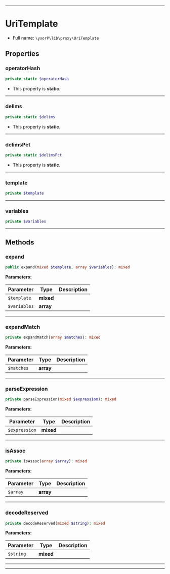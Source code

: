 ***

# UriTemplate





* Full name: `\yxorP\lib\proxy\UriTemplate`



## Properties


### operatorHash



```php
private static $operatorHash
```



* This property is **static**.


***

### delims



```php
private static $delims
```



* This property is **static**.


***

### delimsPct



```php
private static $delimsPct
```



* This property is **static**.


***

### template



```php
private $template
```






***

### variables



```php
private $variables
```






***

## Methods


### expand



```php
public expand(mixed $template, array $variables): mixed
```








**Parameters:**

| Parameter | Type | Description |
|-----------|------|-------------|
| `$template` | **mixed** |  |
| `$variables` | **array** |  |




***

### expandMatch



```php
private expandMatch(array $matches): mixed
```








**Parameters:**

| Parameter | Type | Description |
|-----------|------|-------------|
| `$matches` | **array** |  |




***

### parseExpression



```php
private parseExpression(mixed $expression): mixed
```








**Parameters:**

| Parameter | Type | Description |
|-----------|------|-------------|
| `$expression` | **mixed** |  |




***

### isAssoc



```php
private isAssoc(array $array): mixed
```








**Parameters:**

| Parameter | Type | Description |
|-----------|------|-------------|
| `$array` | **array** |  |




***

### decodeReserved



```php
private decodeReserved(mixed $string): mixed
```








**Parameters:**

| Parameter | Type | Description |
|-----------|------|-------------|
| `$string` | **mixed** |  |




***


***

